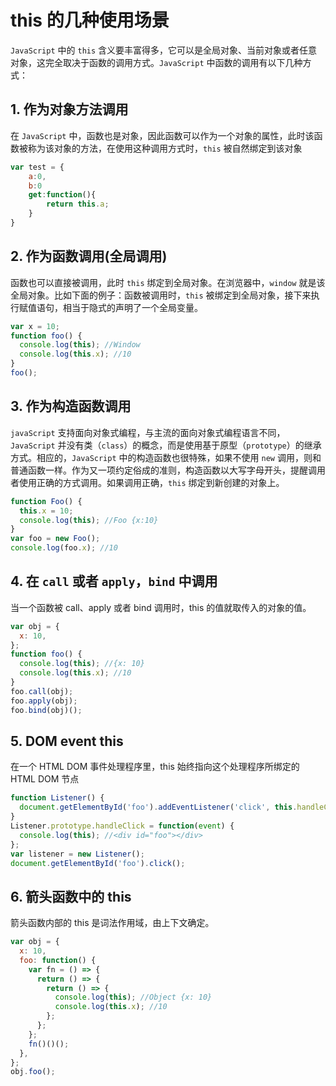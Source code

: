 # this 的几种使用场景

`JavaScript` 中的 `this` 含义要丰富得多，它可以是全局对象、当前对象或者任意对象，这完全取决于函数的调用方式。`JavaScript` 中函数的调用有以下几种方式：

## 1. 作为对象方法调用

在 `JavaScript` 中，函数也是对象，因此函数可以作为一个对象的属性，此时该函数被称为该对象的方法，在使用这种调用方式时，`this` 被自然绑定到该对象

```js
var test = {
    a:0,
    b:0
    get:function(){
        return this.a;
    }
}
```

## 2. 作为函数调用(全局调用)

函数也可以直接被调用，此时 `this` 绑定到全局对象。在浏览器中，`window` 就是该全局对象。比如下面的例子：函数被调用时，`this` 被绑定到全局对象，接下来执行赋值语句，相当于隐式的声明了一个全局变量。

```js
var x = 10;
function foo() {
  console.log(this); //Window
  console.log(this.x); //10
}
foo();
```

## 3. 作为构造函数调用

`javaScript` 支持面向对象式编程，与主流的面向对象式编程语言不同，`JavaScript` 并没有类（`class`）的概念，而是使用基于原型（`prototype`）的继承方式。相应的，`JavaScript` 中的构造函数也很特殊，如果不使用 `new` 调用，则和普通函数一样。作为又一项约定俗成的准则，构造函数以大写字母开头，提醒调用者使用正确的方式调用。如果调用正确，`this` 绑定到新创建的对象上。

```js
function Foo() {
  this.x = 10;
  console.log(this); //Foo {x:10}
}
var foo = new Foo();
console.log(foo.x); //10
```

## 4. 在 `call` 或者 `apply`，`bind` 中调用

当一个函数被 call、apply 或者 bind 调用时，this 的值就取传入的对象的值。

```js
var obj = {
  x: 10,
};
function foo() {
  console.log(this); //{x: 10}
  console.log(this.x); //10
}
foo.call(obj);
foo.apply(obj);
foo.bind(obj)();
```

## 5. DOM event this

在一个 HTML DOM 事件处理程序里，this 始终指向这个处理程序所绑定的 HTML DOM 节点

```js
function Listener() {
  document.getElementById('foo').addEventListener('click', this.handleClick); //这里的 this 指向 Listener 这个对象。不是强调的是这里的 this
}
Listener.prototype.handleClick = function(event) {
  console.log(this); //<div id="foo"></div>
};
var listener = new Listener();
document.getElementById('foo').click();
```

## 6. 箭头函数中的 this

箭头函数内部的 this 是词法作用域，由上下文确定。

```js
var obj = {
  x: 10,
  foo: function() {
    var fn = () => {
      return () => {
        return () => {
          console.log(this); //Object {x: 10}
          console.log(this.x); //10
        };
      };
    };
    fn()()();
  },
};
obj.foo();
```
